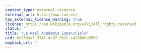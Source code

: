 ```yaml
---
content_type: external-resource
external_url: http://www.rae.es/
has_external_license_warning: true
license: https://en.wikipedia.org/wiki/All_rights_reserved
status: ''
title: "La Real Academia Espa\xF1ola"
uid: 8c2363a5-374f-4c07-962c-c4288dba5509
wayback_url: ''
---
```

